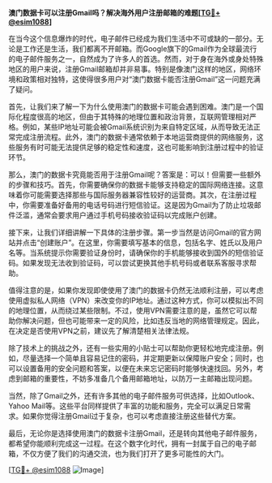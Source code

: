 **澳门数据卡可以注册Gmail吗？解决海外用户注册邮箱的难题[[TG💪+ @esim1088](https://t.me/s/esim1088)]**

在当今这个信息爆炸的时代，电子邮件已经成为我们生活中不可或缺的一部分。无论是工作还是生活，我们都离不开邮箱。而Google旗下的Gmail作为全球最流行的电子邮件服务之一，自然成为了许多人的首选。然而，对于身在海外或身处特殊地区的用户来说，注册Gmail邮箱却并非易事。特别是像澳门这样的地区，网络环境和政策相对独特，这使得很多用户对“澳门数据卡能否注册Gmail”这一问题充满了疑问。

首先，让我们来了解一下为什么使用澳门的数据卡可能会遇到困难。澳门是一个国际化程度很高的地区，但由于其特殊的地理位置和政治背景，互联网管理相对严格。例如，某些IP地址可能会被Gmail系统识别为来自特定区域，从而导致无法正常完成注册流程。此外，澳门的数据卡通常依赖于本地运营商提供的网络服务，这些服务有时可能无法提供足够的稳定性和速度，这也可能影响到注册过程中的验证环节。

那么，澳门的数据卡究竟能否用于注册Gmail呢？答案是：可以！但需要一些额外的步骤和技巧。首先，你需要确保你的数据卡能够支持稳定的国际网络连接。这意味着你可能需要选择那些与国际服务器兼容性较好的运营商。其次，在注册过程中，你需要准备好备用的电话号码进行短信验证。这是因为Gmail为了防止垃圾邮件泛滥，通常会要求用户通过手机号码接收验证码以完成账户创建。

接下来，让我们详细讲解一下具体的注册步骤。第一步当然是访问Gmail的官方网站并点击“创建账户”。在这里，你需要填写基本的信息，包括名字、姓氏以及用户名等。当系统提示你需要验证身份时，请确保你的手机能够接收到国外的短信验证码。如果发现无法收到验证码，可以尝试更换其他手机号码或者联系客服寻求帮助。

值得注意的是，如果你发现即使使用了澳门的数据卡仍然无法顺利注册，可以考虑使用虚拟私人网络（VPN）来改变你的IP地址。通过这种方式，你可以模拟出不同的地理位置，从而绕过某些限制。不过，使用VPN需要注意的是，虽然它可以帮助你解决问题，但也可能带来一定的风险，比如违反当地的网络管理规定。因此，在决定是否使用VPN之前，建议先了解清楚相关法律法规。

除了技术上的挑战之外，还有一些实用的小贴士可以帮助你更轻松地完成注册。例如，尽量选择一个简单且容易记住的密码，并定期更新以保障账户安全；同时，也可以设置备用的安全问题和答案，以便在未来忘记密码时能够快速找回。另外，考虑到邮箱的重要性，不妨多准备几个备用邮箱地址，以防万一主邮箱出现问题。

当然，除了Gmail之外，还有许多其他的电子邮件服务可供选择，比如Outlook、Yahoo Mail等。这些平台同样提供了丰富的功能和服务，完全可以满足日常需求。如果你觉得注册Gmail过于复杂，也可以考虑直接注册这些替代方案。

最后，无论你是选择使用澳门的数据卡注册Gmail，还是转向其他电子邮件服务，都希望你能顺利完成这一过程。在这个数字化时代，拥有一封属于自己的电子邮箱，不仅方便了我们的沟通交流，也为我们打开了更多可能性的大门。

[[TG💪+ @esim1088](https://t.me/s/esim1088) ![Image](https://i.postimg.cc/4NQfJmqS/Snipaste-2025-05-13-00-14-12.png)]